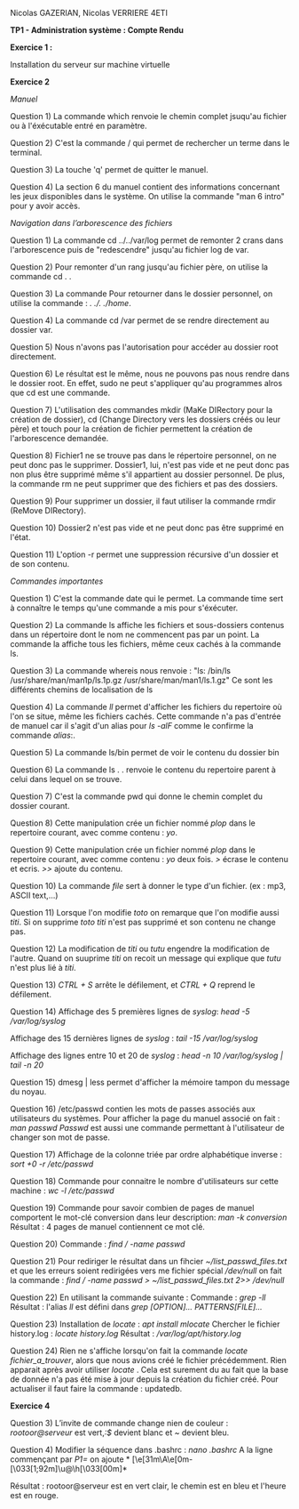 Nicolas GAZERIAN, Nicolas VERRIERE
4ETI

**TP1 - Administration système : Compte Rendu**

**Exercice 1 :**

Installation du serveur sur machine virtuelle


**Exercice 2**

*Manuel*

Question 1)
La commande which renvoie le chemin complet jsuqu'au fichier ou à l'éxécutable entré en paramètre.

Question 2)
C'est la commande / qui permet de rechercher un terme dans le terminal.

Question 3)
La touche 'q' permet de quitter le manuel.

Question 4)
La section 6 du manuel contient des informations concernant les jeux disponibles dans le système.
On utilise la commande "man 6 intro" pour y avoir accès.

*Navigation dans l’arborescence des fichiers*

Question 1)
La commande cd ../../var/log permet de remonter 2 crans dans l'arborescence puis de "redescendre" jusqu'au fichier log de var.

Question 2)
Pour remonter d'un rang jusqu'au fichier père, on utilise la commande  cd . .

Question 3)
La commande Pour retourner dans le dossier personnel, on utilise la commande : *. ./. ./home*.

Question 4)
La commande cd /var permet de se rendre directement au dossier var.

Question 5)
Nous n'avons pas l'autorisation pour accéder au dossier root directement.

Question 6)
Le résultat est le même, nous ne pouvons pas nous rendre dans le dossier root. En effet, sudo ne peut s'appliquer qu'au programmes alros que cd est une commande.

Question 7)
L'utilisation des commandes mkdir (MaKe DIRectory pour la création de dossier), cd (Change Directory vers les dossiers créés ou leur père) et touch pour la création de fichier permettent la création de l'arborescence demandée.

Question 8)
Fichier1 ne se trouve pas dans le répertoire personnel, on ne peut donc pas le supprimer.
Dossier1, lui, n'est pas vide et ne peut donc pas non plus être supprimé même s'il appartient au dossier personnel. De plus, la commande rm ne peut supprimer que des fichiers et pas des dossiers.

Question 9)
Pour supprimer un dossier, il faut utiliser la commande rmdir (ReMove DIRectory).

Question 10)
Dossier2 n'est pas vide et ne peut donc pas être supprimé en l'état.

Question 11)
L'option -r permet une suppression récursive d'un dossier et de son contenu. 

*Commandes importantes*

Question 1)
C'est la commande date qui le permet.
La commande time sert à connaître le temps qu'une commande a mis pour s'éxécuter.

Question 2)
La commande ls affiche les fichiers et sous-dossiers contenus dans un répertoire dont le nom ne commencent pas par un point.
La commande la affiche tous les fichiers, même ceux cachés à la commande ls.

Question 3)
La commande whereis nous renvoie :
"ls: /bin/ls /usr/share/man/man1p/ls.1p.gz /usr/share/man/man1/ls.1.gz"
Ce sont les différents chemins de localisation de ls


Question 4) 
La commande *ll* permet d'afficher les fichiers du repertoire où l'on se situe, même les fichiers cachés. Cette commande n'a pas d'entrée de manuel car il s'agit d'un alias pour *ls -alF* comme le confirme la commande *alias*:.


Question 5)
La commande ls/bin permet de voir le contenu du dossier bin

Question 6) 
La commande ls . . renvoie le contenu du repertoire parent à celui dans lequel on se trouve.

Question 7)
C'est la commande pwd qui donne le chemin complet du dossier courant.

Question 8)
Cette manipulation crée un fichier nommé *plop* dans le repertoire courant, avec comme contenu : *yo*.

Question 9)
Cette manipulation crée un fichier nommé *plop* dans le repertoire courant, avec comme contenu : *yo* deux fois.
*>* écrase le contenu et ecris.
*>>* ajoute du contenu.

Question 10)
La commande *file* sert à donner le type d'un fichier. (ex : mp3, ASCII text,...)

Question 11)
Lorsque l'on modifie *toto* on remarque que l'on modifie aussi *titi*.
Si on supprime *toto* *titi* n'est pas supprimé et son contenu ne change pas.

Question 12)
La modification de *titi* ou *tutu* engendre la modification de l'autre. 
Quand on suuprime *titi* on recoit un message qui explique que *tutu* n'est plus lié à *titi*.

Question 13) *CTRL + S* arrête le défilement, et *CTRL + Q* reprend le défilement.

Question 14) 
Affichage des 5 premières lignes de *syslog*: *head -5 /var/log/syslog*

Affichage des 15 dernières lignes de *syslog* : *tail -15 /var/log/syslog*

Affichage des lignes entre 10 et 20 de *syslog* : *head -n 10 /var/log/syslog | tail -n 20*


Question 15)
dmesg | less permet d'afficher la mémoire tampon du message du noyau.

Question 16)
/etc/passwd contien les mots de passes associés aux utilisateurs du systèmes.
Pour afficher la page du manuel associé on fait : *man passwd*
*Passwd* est aussi une commande permettant à l'utilisateur de changer son mot de passe.

Question 17) 
Affichage de la colonne triée par ordre alphabétique inverse : *sort +0 -r /etc/passwd*

Question 18)
Commande pour connaitre le nombre d'utilisateurs sur cette machine : *wc -l /etc/passwd*

Question 19) 
Commande pour savoir combien de pages de manuel comportent le mot-clé conversion dans leur description: *man -k conversion*
Résultat : 4 pages de manuel contiennent ce mot clé.


Question 20) 
Commande : *find / -name passwd*


Question 21) 
Pour rediriger le résultat dans un fihcier *~/list_passwd_files.txt* et que les erreurs soient redirigées vers me fichier spécial */dev/null* on fait la commande : *find / -name passwd > ~/list_passwd_files.txt 2>> /dev/null*

Question 22) En utilisant la commande suivante :
Commande : *grep -ll*
Résultat : l'alias *ll* est défini dans *grep [OPTION]... PATTERNS[FILE]...*


Question 23) 
Installation de *locate* : *apt install mlocate*
Chercher le fichier history.log : *locate history.log*
Résultat : */var/log/apt/history.log*

Question 24) Rien ne s'affiche lorsqu'on fait la commande *locate fichier_a_trouver*, alors que nous avions créé le fichier précédemment.
Rien apparait après avoir utiliser *locate* . Cela est surement du au fait que la base de donnée n'a pas été mise à jour depuis la création du fichier créé. Pour actualiser il faut faire la commande : updatedb.

**Exercice 4**

Question 3) L’invite de commande change nien de couleur :  *rootoor@serveur* est vert,*:$* devient blanc et  *~* devient bleu.

Question 4)
Modifier la séquence dans .bashrc : *nano .bashrc*
A la ligne commençant par *P1=* on ajoute * \[\e[31m\A\e[0m-\[\033[1;92m]\u@\h\[\033[00m\]*

Résultat : rootoor@serveur est en vert clair, le chemin est en bleu et l'heure est en rouge.

